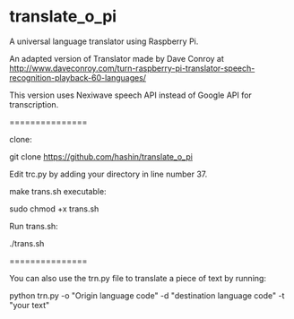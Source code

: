 translate_o_pi
==============

A universal language translator using Raspberry Pi.

An adapted version of Translator made by Dave Conroy at http://www.daveconroy.com/turn-raspberry-pi-translator-speech-recognition-playback-60-languages/

This version uses Nexiwave speech API instead of Google API for transcription. 

===============

clone:

git clone https://github.com/hashin/translate_o_pi

Edit trc.py by adding your directory in line number 37.

make trans.sh executable:

sudo chmod +x trans.sh

Run trans.sh:

./trans.sh

===============

You can also use the trn.py file to translate a piece of text by running:

python trn.py -o "Origin language code" -d "destination language code" -t "your text"

